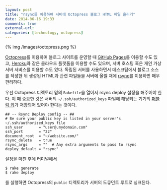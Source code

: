```yaml
---
layout: post
title: "rsync를 이용하여 서버에 Octopress 블로그 HTML 파일 올리기"
date: 2014-06-16 19:33
comments: true
external-url:
categories: [technology, octopress]
---
```


{% img /images/octopress.png %}

[Octopress](http://octopress.org/)를 이용하여 블로그 사이트를 운영할 때 [GitHub Pages](https://pages.github.com/)를 이용할 수도 있고, [Heroku](https://www.heroku.com/)와 같은 클라우드 플랫폼을 이용할 수도 있으며, 서버 호스팅 혹은 개인 가상 서버 서비스를 이용할 수도 있다. 독립된 서버를 사용하면서 데스크탑에서 블로그 소스를 작성한 뒤 생성된 HTML과 관련 파일들을 서버에 올릴 때에 [rsync](https://rsync.samba.org/)를 이용하면 매우 편리하다.

<!--more-->

우선 Octopress 디렉토리 밑의 `Rakefile`을 열어서 rsync deploy 설정을 해주어야 한다. 이 때 중요한 것은 서버의 `~/.ssh/authorized_keys` 파일에 해당되는 기기의 [퍼블릭 키](http://en.wikipedia.org/wiki/Public-key_cryptography)가 저장되어 있어야 한다는 것이다.

``` 
## -- Rsync Deploy config -- ##
# Be sure your public key is listed in your server's ~/.ssh/authorized_keys file
ssh_user       = "user@.mydomain.com"
ssh_port       = "22"
document_root  = "~/website.com/"
rsync_delete   = true
rsync_args     = ""  # Any extra arguments to pass to rsync
deploy_default = "rsync"
```

설정을 마친 후에 터미널에서

``` shell-session
$ rake generate
$ rake deploy
```

를 실행하면 Octopress의 `public` 디렉토리가 서버의 도큐먼트 루트로 싱크된다.
